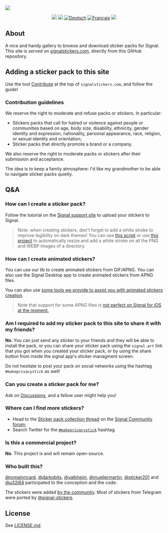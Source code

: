 <a href="https://signalstickers.com" id="top">
  <img src="https://user-images.githubusercontent.com/441546/104887603-6730a980-5920-11eb-92cb-ed7cff9e4aaa.png" style="max-width: 100%;" />
</a>

<p align="center">
  <a href="https://github.com/signalstickers/signalstickers/actions?query=workflow%3A%22Continuous+Integration%22"><img src="https://img.shields.io/github/workflow/status/signalstickers/signalstickers/Continuous%20Integration/master"></a>
  <a href="https://github.com/signalstickers/signalstickers/graphs/contributors"><img src="https://img.shields.io/github/contributors/signalstickers/signalstickers"></a>
  <a href="README.de.md"><img src="http://bit.ly/3bljOI0" alt="Deutsch"></a>
  <a href="README.fr.md"><img src="https://bit.ly/31xkO7h" alt="Français"></a>
  <a href="https://twitter.com/signalstickers"><img src="https://img.shields.io/twitter/follow/signalstickers?label=Feed&style=social"></a>
</p>

## About
A nice and handy gallery to browse and download sticker packs for Signal.
This site is served on [signalstickers.com](https://signalstickers.com),
directly from this GitHub repository.

## Adding a sticker pack to this site
Use the tool [Contribute](https://signalstickers.com/contribute) at the top of
`signalstickers.com`, and follow the guide!

### Contribution guidelines
We reserve the right to moderate and refuse packs or stickers. In particular:
+ Stickers packs that call for hatred or violence against people or communities
  based on age, body size, disability, ethnicity, gender identity and
  expression, nationality, personal appearance, race, religion, or sexual
  identity and orientation;
+ Sticker packs that directly promote a brand or a company.

We also reserve the right to moderate packs or stickers after their submission
and acceptance.

The idea is to keep a family atmosphere: I'd like my grandmother to be able to
navigate sticker packs quietly.

## Q&A

### How can I create a sticker pack?
Follow the tutorial on the [Signal support site](https://support.signal.org/hc/articles/360031836512-Stickers#h_c2a0a45b-862f-4d12-9ab1-d9a6844062ca)
to upload your stickers to Signal.

> Note: when creating stickers, don't forget to add a white stroke to improve
> legibility on dark themes! You can use [this script](https://github.com/signalstickers/stickers-scripts/blob/master/add_border.sh)
> or use [this project](https://framagit.org/luc/stickerify-for-signal)
> to automatically resize and add a white stroke on all the PNG and WEBP images
> of a directory.

### How can I create animated stickers?
You can use our lib to create animated stickers from GIF/APNG. You can also use
the Signal Desktop app to create animated stickers from APNG files.

You can also use [some tools we provide to assist you with animated stickers creation](https://github.com/signalstickers/stickers-scripts).

> Note that support for some APNG files is [not perfect on Signal for iOS at the moment.](https://github.com/signalapp/Signal-iOS/issues/4611)

### Am I required to add my sticker pack to this site to share it with my friends?
**No**. You can just send any sticker to your friends and they will be able to
install the pack, or you can share your sticker pack using the `signal.art` link
that you got when you created your sticker pack, or by using the share button
from inside the signal app's sticker managment screen.

Do not hesitate to post your pack on social networks using the hashtag
`#makeprivacystick` as well!

### Can you create a sticker pack for me?
Ask on [Discussions](https://github.com/signalstickers/signalstickers/discussions), and a fellow user might help you!

### Where can I find more stickers?
- Head to the [Sticker pack collection
  thread](https://community.signalusers.org/t/sticker-pack-collection-thread-makeprivacystick/10650)
  on the [Signal Community forum](https://community.signalusers.org);
- Search Twitter for the
  [`#makeprivacystick`](https://twitter.com/hashtag/makeprivacystick) hashtag.

### Is this a commercial project?
**No**. This project is and will remain open-source.


### Who built this?
[@romainricard](https://github.com/romainricard),
[@darkobits](https://github.com/darkobits),
[@valkheim](https://github.com/valkheim),
[@muellermartin](https://github.com/muellermartin),
[@sticker201](https://github.com/sticker201) and
[@u32i64](https://github.com/u32i64) participated to the conception and the
code.

The stickers were added [by the community](https://github.com/signalstickers/signalstickers/graphs/contributors).
Most of stickers from Telegram were ported by [@signal-stickers](https://github.com/signal-stickers).

## License
See [LICENSE.md](LICENSE.md).
